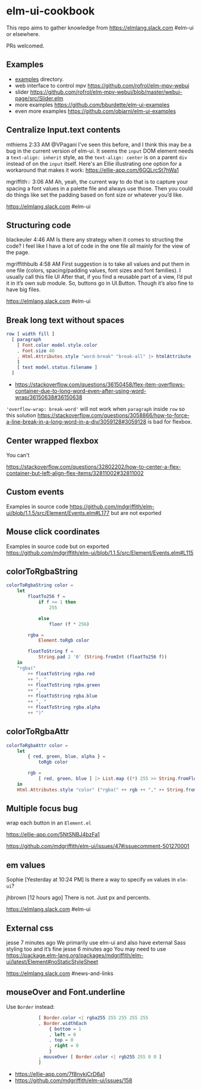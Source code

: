 # elm-ui-cookbook

This repo aims to gather knowledge from https://elmlang.slack.com #elm-ui or elsewhere.

PRs welcomed.

## Examples

- [examples](/examples) directory.
- web interface to control mpv https://github.com/rofrol/elm-mpv-webui
- slider https://github.com/rofrol/elm-mpv-webui/blob/master/webui-page/src/Slider.elm
- more examples https://github.com/bburdette/elm-ui-examples
- even more examples https://github.com/objarni/elm-ui-examples

## Centralize Input.text contents

mthiems 2:33 AM
@VPagani I've seen this before, and I think this may be a bug in the current version of elm-ui. It seems the `input` DOM element needs a `text-align: inherit` style, as the `text-align: center` is on a parent `div` instead of on the `input` itself. Here's an Ellie illustrating one option for a workaround that makes it work:
https://ellie-app.com/6GQLrcSt7hWa1

mgriffith:bulb: 3:06 AM
Ah, yeah, the current way to do that is to capture your spacing a font values in a palette file and always use those.  Then you could do things like set the padding based on font size or whatever you’d like.

https://elmlang.slack.com #elm-ui

## Structuring code

blackeuler 4:46 AM
Is there any strategy when it comes to structing the code? I feel like I have a lot of code in the one file all mainly for the view of the page.

mgriffithbulb 4:58 AM
First suggestion is to take all values and put them in one file (colors, spacing/padding values, font sizes and font families). I usually call this file UI After that, if you find a reusable part of a view, I’d put it in it’s own sub module. So, buttons go in UI.Button. Though it’s also fine to have big files.

https://elmlang.slack.com #elm-ui

## Break long text without spaces

```elm
row [ width fill ]
  [ paragraph
    [ Font.color model.style.color
    , Font.size 40
	, Html.Attributes.style "word-break" "break-all" |> htmlAttribute
    ]
    [ text model.status.filename ]
  ]
```

- https://stackoverflow.com/questions/36150458/flex-item-overflows-container-due-to-long-word-even-after-using-word-wrap/36150638#36150638

`'overflow-wrap: break-word'` will not work when `paragraph` inside `row` so this solution https://stackoverflow.com/questions/3058866/how-to-force-a-line-break-in-a-long-word-in-a-div/3059128#3059128 is bad for flexbox.

## Center wrapped flexbox

You can't

https://stackoverflow.com/questions/32802202/how-to-center-a-flex-container-but-left-align-flex-items/32811002#32811002

## Custom events

Examples in source code https://github.com/mdgriffith/elm-ui/blob/1.1.5/src/Element/Events.elm#L177 but are not exported

## Mouse click coordinates

Examples in source code but on exported https://github.com/mdgriffith/elm-ui/blob/1.1.5/src/Element/Events.elm#L115

## colorToRgbaString

```elm
colorToRgbaString color =
    let
        floatTo256 f =
            if f >= 1 then
                255

            else
                floor (f * 256)

        rgba =
            Element.toRgb color

        floatToString f =
            String.pad 2 '0' (String.fromInt (floatTo256 f))
    in
    "rgba("
        ++ floatToString rgba.red
        ++ ", "
        ++ floatToString rgba.green
        ++ ", "
        ++ floatToString rgba.blue
        ++ ", "
        ++ floatToString rgba.alpha
        ++ ")"
```

## colorToRgbaAttr

```elm
colorToRgbaAttr color =
    let
        { red, green, blue, alpha } =
            toRgb color

        rgb =
            [ red, green, blue ] |> List.map ((*) 255 >> String.fromFloat) |> List.intersperse ", " |> List.foldl (++) ""
    in
    Html.Attributes.style "color" ("rgba(" ++ rgb ++ "," ++ String.fromFloat alpha ++ ")")
```

## Multiple focus bug

wrap each button in an `Element.el`

https://ellie-app.com/5NtSNBJ4bzFa1

https://github.com/mdgriffith/elm-ui/issues/47#issuecomment-501270001

## em values

Sophie   [Yesterday at 10:24 PM]
Is there a way to specify `em` values in `elm-ui`?

jhbrown   [12 hours ago]
There is not.  Just px and percents.

https://elmlang.slack.com #elm-ui

## External css

jesse  7 minutes ago
We primarily use elm-ui and also have external Sass styling too and it’s fine
jesse  6 minutes ago
You may need to use https://package.elm-lang.org/packages/mdgriffith/elm-ui/latest/Element#noStaticStyleSheet

https://elmlang.slack.com #news-and-links

## mouseOver and Font.underline

Use `Border` instead:

```elm
            [ Border.color <| rgba255 255 255 255 255
            , Border.widthEach
                { bottom = 1
                , left = 0
                , top = 0
                , right = 0
                }
            , mouseOver [ Border.color <| rgb255 255 0 0 ]
            ]
```

- https://ellie-app.com/7f8nvkjCrD6a1
- https://github.com/mdgriffith/elm-ui/issues/158

